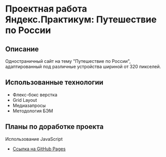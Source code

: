 # Проектная работа Яндекс.Практикум: Путешествие по России

## Описание
Одностраничный сайт на тему "Путешествие по России", адаптированный под различные устройства шириной от 320 пикселей.

## Использованные технологии
* Флекс-бокс верстка
* Grid Layout
* Медиазапросы
* Методология БЭМ

## Планы по доработке проекта
Использование JavaScript

* [Ссылка на GitHub Pages](https://github.com/ZYanets/russian-travel.git)
